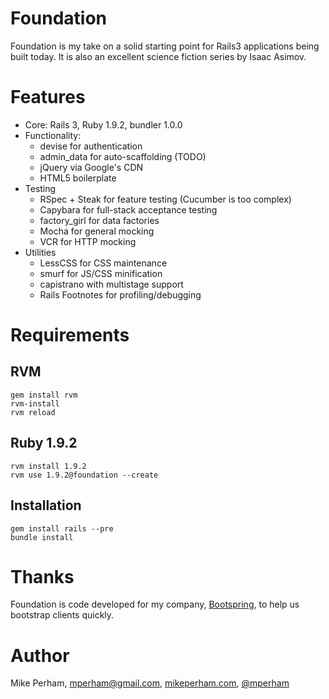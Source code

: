 Foundation
===============

Foundation is my take on a solid starting point for Rails3 applications being built today.  It is also an excellent science fiction series by Isaac Asimov.

Features
===============

 * Core: Rails 3, Ruby 1.9.2, bundler 1.0.0
 * Functionality:
    - devise for authentication
    - admin_data for auto-scaffolding (TODO)
    - jQuery via Google's CDN
    - HTML5 boilerplate
 * Testing
    - RSpec + Steak for feature testing (Cucumber is too complex)
    - Capybara for full-stack acceptance testing
    - factory_girl for data factories
    - Mocha for general mocking
    - VCR for HTTP mocking
 * Utilities
    - LessCSS for CSS maintenance
    - smurf for JS/CSS minification
    - capistrano with multistage support
    - Rails Footnotes for profiling/debugging


Requirements
===============

RVM
-----------------

    gem install rvm
    rvm-install
    rvm reload

Ruby 1.9.2
-----------------

    rvm install 1.9.2
    rvm use 1.9.2@foundation --create

Installation
-----------------

    gem install rails --pre
    bundle install


Thanks
================

Foundation is code developed for my company, [Bootspring](http://bootspring.com), to help us bootstrap clients quickly.


Author
==============

Mike Perham, mperham@gmail.com, [mikeperham.com](http://mikeperham.com), [@mperham](http://twitter.com/mperham)